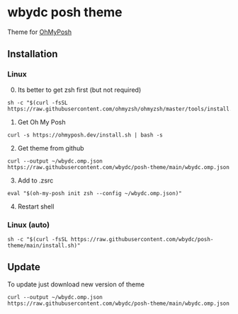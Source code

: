 # wbydc posh theme

Theme for [OhMyPosh](https://ohmyposh.dev/)

## Installation

### Linux

0. Its better to get zsh first (but not required)

```shell
sh -c "$(curl -fsSL https://raw.githubusercontent.com/ohmyzsh/ohmyzsh/master/tools/install.sh)"
```

1. Get Oh My Posh

```shell
curl -s https://ohmyposh.dev/install.sh | bash -s
```

2. Get theme from github

```shell
curl --output ~/wbydc.omp.json https://raw.githubusercontent.com/wbydc/posh-theme/main/wbydc.omp.json 
```

3. Add to .zsrc

```shell
eval "$(oh-my-posh init zsh --config ~/wbydc.omp.json)"
```

4. Restart shell

### Linux (auto)

```shell
sh -c "$(curl -fsSL https://raw.githubusercontent.com/wbydc/posh-theme/main/install.sh)"
```

## Update

To update just download new version of theme

```shell
curl --output ~/wbydc.omp.json https://raw.githubusercontent.com/wbydc/posh-theme/main/wbydc.omp.json 
```
